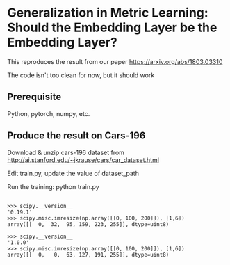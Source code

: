# Generalization in Metric Learning: Should the Embedding Layer be the Embedding Layer?

This reproduces the result from our paper https://arxiv.org/abs/1803.03310

The code isn't too clean for now, but it should work

## Prerequisite

Python, pytorch, numpy, etc.


## Produce the result on Cars-196

Download & unzip cars-196 dataset from http://ai.stanford.edu/~jkrause/cars/car_dataset.html

Edit train.py, update the value of dataset_path

Run the training: python train.py

## 

```pyhon
>>> scipy.__version__
'0.19.1'
>>> scipy.misc.imresize(np.array([[0, 100, 200]]), [1,6])
array([[  0,  32,  95, 159, 223, 255]], dtype=uint8)
```

```pyhon
>>> scipy.__version__
'1.0.0'
>>> scipy.misc.imresize(np.array([[0, 100, 200]]), [1,6])
array([[  0,   0,  63, 127, 191, 255]], dtype=uint8)
```
